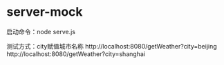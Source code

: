 # server-mock

启动命令：node serve.js

测试方式：city赋值城市名称
http://localhost:8080/getWeather?city=beijing
http://localhost:8080/getWeather?city=shanghai